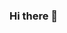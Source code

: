 ### Hi there 👋

<!--
**luan5678/luan5678** is a ✨ _special_ ✨ repository because its `README.md` (this file) appears on your GitHub profile.

Here are some idea to get you started:
- 🔭 I’m currently working on ... empresa 
- 🌱 I’m currently learning ...a  dançar
- 💬 Ask me about ... duvidas
- 📫 How to reach me: ... EMPRESA DE PAPELARIA
 
- 😄 Pronouns: ... Juninho
- ⚡ Fun fact: ...  como fazer um papel colorido
-->
